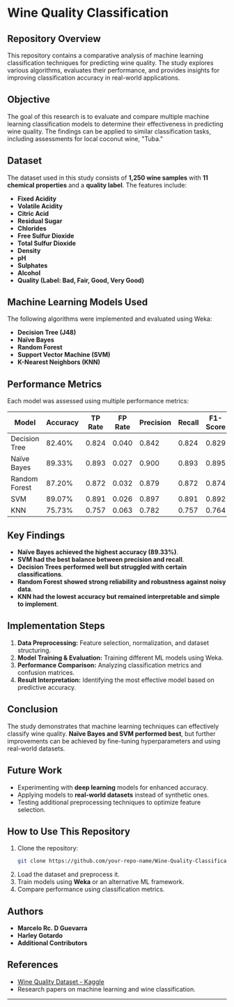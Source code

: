 # Wine Quality Classification

## Repository Overview
This repository contains a comparative analysis of machine learning classification techniques for predicting wine quality. The study explores various algorithms, evaluates their performance, and provides insights for improving classification accuracy in real-world applications.

## Objective
The goal of this research is to evaluate and compare multiple machine learning classification models to determine their effectiveness in predicting wine quality. The findings can be applied to similar classification tasks, including assessments for local coconut wine, "Tuba."

## Dataset
The dataset used in this study consists of **1,250 wine samples** with **11 chemical properties** and a **quality label**. The features include:
- **Fixed Acidity**
- **Volatile Acidity**
- **Citric Acid**
- **Residual Sugar**
- **Chlorides**
- **Free Sulfur Dioxide**
- **Total Sulfur Dioxide**
- **Density**
- **pH**
- **Sulphates**
- **Alcohol**
- **Quality (Label: Bad, Fair, Good, Very Good)**

## Machine Learning Models Used
The following algorithms were implemented and evaluated using Weka:
- **Decision Tree (J48)**
- **Naïve Bayes**
- **Random Forest**
- **Support Vector Machine (SVM)**
- **K-Nearest Neighbors (KNN)**

## Performance Metrics
Each model was assessed using multiple performance metrics:

| Model            | Accuracy | TP Rate | FP Rate | Precision | Recall | F1-Score | MAE   | RMSE  |
|-----------------|----------|---------|---------|-----------|--------|----------|-------|-------|
| Decision Tree   | 82.40%   | 0.824   | 0.040   | 0.842     | 0.824  | 0.829    | 0.0792 | 0.2517 |
| Naïve Bayes    | 89.33%   | 0.893   | 0.027   | 0.900     | 0.893  | 0.895    | 0.0554 | 0.1743 |
| Random Forest  | 87.20%   | 0.872   | 0.032   | 0.879     | 0.872  | 0.874    | 0.0973 | 0.1993 |
| SVM            | 89.07%   | 0.891   | 0.026   | 0.897     | 0.891  | 0.892    | 0.2444 | 0.3231 |
| KNN            | 75.73%   | 0.757   | 0.063   | 0.782     | 0.757  | 0.764    | 0.0983 | 0.3107 |

## Key Findings
- **Naïve Bayes achieved the highest accuracy (89.33%)**.
- **SVM had the best balance between precision and recall**.
- **Decision Trees performed well but struggled with certain classifications**.
- **Random Forest showed strong reliability and robustness against noisy data**.
- **KNN had the lowest accuracy but remained interpretable and simple to implement**.

## Implementation Steps
1. **Data Preprocessing:** Feature selection, normalization, and dataset structuring.
2. **Model Training & Evaluation:** Training different ML models using Weka.
3. **Performance Comparison:** Analyzing classification metrics and confusion matrices.
4. **Result Interpretation:** Identifying the most effective model based on predictive accuracy.

## Conclusion
The study demonstrates that machine learning techniques can effectively classify wine quality. **Naïve Bayes and SVM performed best**, but further improvements can be achieved by fine-tuning hyperparameters and using real-world datasets.

## Future Work
- Experimenting with **deep learning** models for enhanced accuracy.
- Applying models to **real-world datasets** instead of synthetic ones.
- Testing additional preprocessing techniques to optimize feature selection.

## How to Use This Repository
1. Clone the repository:
   ```bash
   git clone https://github.com/your-repo-name/Wine-Quality-Classification.git
   ```
2. Load the dataset and preprocess it.
3. Train models using **Weka** or an alternative ML framework.
4. Compare performance using classification metrics.

## Authors
- **Marcelo Rc. D Guevarra**
- **Harley Gotardo**
- **Additional Contributors**

## References
- [Wine Quality Dataset - Kaggle](https://www.kaggle.com/datasets/yasserh/wine-quality-dataset)
- Research papers on machine learning and wine classification.

---
